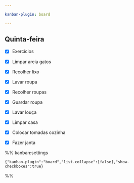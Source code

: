 ```yaml
---

kanban-plugin: board

---
```


## Quinta-feira

- [x] Exercícios
- [x] Limpar areia gatos
- [x] Recolher lixo
- [x] Lavar roupa
- [x] Recolher roupas
- [x] Guardar roupa
- [x] Lavar louça
- [x] Limpar casa
- [x] Colocar tomadas cozinha
- [x] Fazer janta




%% kanban:settings
```
{"kanban-plugin":"board","list-collapse":[false],"show-checkboxes":true}
```
%%